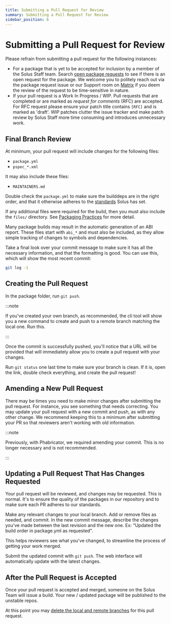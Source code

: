 ```yaml
---
title: Submitting a Pull Request for Review
summary: Submitting a Pull Request for Review
sidebar_position: 6
---
```


# Submitting a Pull Request for Review

Please refrain from submitting a pull request for the following instances:

- For a package that is yet to be accepted for inclusion by a member of the Solus Staff team. Search [open package requests](https://github.com/getsolus/packages/issues?q=label%3A%22Package+Request%22) to see if there is an open request for the package.
  We welcome you to politely reach out via the package request issue or our Support room on [Matrix](/docs/user/contributing/getting-involved#matrix-chat) if you deem the review of the request to be time-sensitive in nature.
- If your pull request is a Work In Progress / WIP. Pull requests that are completed or are marked as *request for comments* (RFC) are accepted. For RFC request please ensure your patch title contains `[RFC]` and is marked as 'draft'. WIP patches clutter the issue tracker and make patch review by Solus Staff more time consuming and introduces unnecessary work.

## Final Branch Review

At minimum, your pull request will include changes for the following files:

- `package.yml`
- `pspec_*.xml`

It may also include these files:

- `MAINTAINERS.md`

Double check the `package.yml` to make sure the builddeps are in the right order, and that it otherwise adheres to the [standards](package.yml.md) Solus has set.

If any additional files were required for the build, then you must also include the `files/` directory. See [Packaging Practices](packaging-practices.md) for more detail.

Many package builds may result in the automatic generation of an ABI report. These files start with `abi_*` and must also be included, as they allow simple tracking of changes to symbols and dependencies.

Take a final look over your commit message to make sure it has all the necessary information, and that the formatting is good. You can use this, which will show the most recent commit:

```bash
git log -1
```

## Creating the Pull Request

In the package folder, run `git push`.

:::note

If you've created your own branch, as recommended, the cli tool will show you a new command to create and push to a remote branch matching the local one. Run this.

:::

Once the commit is successfully pushed, you'll notice that a URL will be provided that will immediately allow you to create a pull request with your changes.

Run `git status` one last time to make sure your branch is clean. If it is, open the link, double check everything, and create the pull request!

## Amending a New Pull Request

There may be times you need to make minor changes after submitting the pull request. For instance, you see something that needs correcting. You may update your pull request with a new commit and push, as with any other change. We recommend keeping this to a minimum after submitting your PR so that reviewers aren't working with old information.

:::note

Previously, with Phabricator, we required amending your commit. This is no longer necessary and is not recommended.

:::

## Updating a Pull Request That Has Changes Requested

Your pull request will be reviewed, and changes may be requested. This is normal. It's to ensure the quality of the packages in our repository and to make sure each PR adheres to our standards.

Make any relevant changes to your local branch. Add or remove files as needed, and commit. In the new commit message, describe the changes you've made between the last revision and the new one.
Ex: "Updated the build order in package.yml as requested".

This helps reviewers see what you've changed, to streamline the process of getting your work merged.

Submit the updated commit with `git push`. The web interface will automatically update with the latest changes.

## After the Pull Request is Accepted

Once your pull request is accepted and merged, someone on the Solus Team will issue a build. Your new / updated package will be published to the unstable repos.

At this point you may [delete the local and remote branches](git-basics#deleting-your-branch-after-a-pull-request-is-merged) for this pull request.